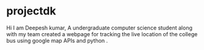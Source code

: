 # projectdk
Hi I am Deepesh kumar, A undergraduate computer science student along with my team created a webpage for tracking the live location of the college bus using google map APIs and python .
